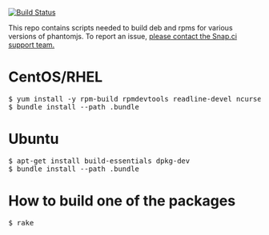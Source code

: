 [![Build Status](https://snap-ci.com/snap-ci/phantomjs-build/branch/master/build_image)](https://snap-ci.com/snap-ci/phantomjs-build/branch/master)

This repo contains scripts needed to build deb and rpms for various versions of phantomjs. To report an issue, [please contact the Snap.ci support team.](https://snap-ci.com/contact-us)

# CentOS/RHEL

<pre>
$ yum install -y rpm-build rpmdevtools readline-devel ncurses-devel gdbm-devel tcl-devel openssl-devel db4-devel byacc
$ bundle install --path .bundle
</pre>

# Ubuntu

<pre>
$ apt-get install build-essentials dpkg-dev
$ bundle install --path .bundle
</pre>

# How to build one of the packages

<pre>
$ rake
</pre>
